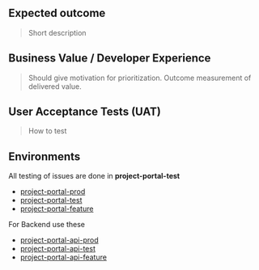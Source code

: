 ## Expected outcome

> Short description 

## Business Value / Developer Experience

> Should give motivation for prioritization.
> Outcome measurement of delivered value.

## User Acceptance Tests (UAT)

> How to test

## Environments

All testing of issues are done in **project-portal-test**

- [project-portal-prod](https://portal.fusion.equinor.com)
- [project-portal-test](https://webserver-fusion-project-portal-test.radix.equinor.com/)
- [project-portal-feature](https://webserver-fusion-project-portal-feature.radix.equinor.com/)

For Backend use these
  
- [project-portal-api-prod](https://backend-fusion-project-portal-prod.radix.equinor.com/swagger/index.html)
- [project-portal-api-test](https://backend-fusion-project-portal-test.radix.equinor.com/swagger/index.html)
- [project-portal-api-feature](https://backend-fusion-project-portal-feature.radix.equinor.com/swagger/index.html)
